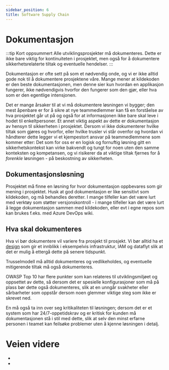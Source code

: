 ```yaml
---
sidebar_position: 6
title: Software Supply Chain
---
```


# Dokumentasjon

:::tip Kort oppsummert
Alle utviklingsprosjekter må dokumenteres. Dette er ikke bare viktig for kontinuiteten i prosjektet, men også for å dokumentere sikkerhetsrelaterte tiltak og eventuelle hendelser. 
:::

Dokumentasjon er ofte sett på som et nødvendig onde, og vi er ikke alltid gode nok til å dokumentere prosjektene våre. Mange mener at kildekoden er den beste dokumentasjonen, men denne sier kun hvordan en applikasjon fungerer, ikke nødvendigvis hvorfor den fungerer som den gjør, eller hva som er den egentlige intensjonen. 

Det er mange årsaker til at vi må dokumentere løsningen vi bygger; den mest åpenbare er for å sikre at nye teammedlemmer kan få en forståelse av hva prosjektet går ut på og også for at informasjonen ikke bare skal leve i hodet til enkeltpersoner. Et annet viktig aspekt av dette er dokumentasjon av hensyn til sikkerheten i prosjektet. Dersom vi ikke dokumenterer hvilke tiltak som gjøres og hvorfor, eller hvilke trusler vi står ovenfor og hvordan vi håndterer dette legger vi et kjempestort ansvar på teammedlemmene som kommer etter: Det som for oss er en logisk og fornuftig løsning gitt en sikkerhetskontekst kan virke bakvendt og tungt for noen uten den samme konteksten og kompetansen, og vi risikerer da at viktige tiltak fjernes for å _forenkle_ løsningen - på beskostning av sikkerheten. 

## Dokumentasjonsløsning
Prosjektet må finne en løsning for hvor dokumentasjon oppbevares som gir mening i prosjektet. Husk at god dokumentasjon er like sensitivt som kildekoden, og må behandles deretter. I mange tilfeller kan det være lurt med verktøy som støtter versjonskontroll - i mange tilfeller kan det være lurt å legge dokumentasjon sammen med kildekoden, eller evt i egne repos som kan brukes f.eks. med Azure DevOps wiki. 

## Hva skal dokumenteres
Hva vi bør dokumentere vil variere fra prosjekt til prosjekt. Vi bør alltid ha et [design](../02_designe/02_systemskisser) som gir et innblikk i eksempelvis infrastruktur, IAM og dataflyt slik at det er mulig å ettergå dette på senere tidspunkt. 

Trusselmodell må alltid dokumenteres og vedlikeholdes, og eventuelle mitigerende tiltak må også dokumenteres. 

OWASP Top 10 har flere punkter som kan relateres til utviklingsmiljøet og oppsettet av dette, så dersom det er spesielle konfigurasjoner som må på plass bør dette også dokumenteres, slik at en unngår svakheter eller sårbarheter som oppstår dersom noen glemmer viktige steg som ikke er skrevet ned. 

En må også ta inn over seg kritikaliteten til løsningen; dersom det er et system som har 24/7-oppetidskrav og er kritisk for kunden må dokumentasjonen stå i stil med dette, slik at selv den minst erfarne personen i teamet kan feilsøke problemer uten å kjenne løsningen i detalj. 

# Veien videre
* 
* 